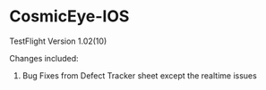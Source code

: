 # CosmicEye-IOS

TestFlight Version 1.02(10) 

Changes included:

1. Bug Fixes from Defect Tracker sheet except the realtime issues
